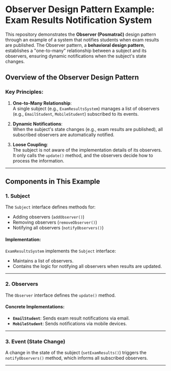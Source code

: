 # Observer Design Pattern Example: Exam Results Notification System

This repository demonstrates the **Observer (Posmatrač)** design pattern through an example of a system that notifies students when exam results are published. The Observer pattern, a **behavioral design pattern**, establishes a "one-to-many" relationship between a subject and its observers, ensuring dynamic notifications when the subject's state changes.

## Overview of the Observer Design Pattern

### Key Principles:
1. **One-to-Many Relationship**:  
   A single subject (e.g., `ExamResultsSystem`) manages a list of observers (e.g., `EmailStudent`, `MobileStudent`) subscribed to its events.
   
2. **Dynamic Notifications**:  
   When the subject's state changes (e.g., exam results are published), all subscribed observers are automatically notified.

3. **Loose Coupling**:  
   The subject is not aware of the implementation details of its observers. It only calls the `update()` method, and the observers decide how to process the information.

---

## Components in This Example

### 1. **Subject**  
   The `Subject` interface defines methods for:
   - Adding observers (`addObserver()`)
   - Removing observers (`removeObserver()`)
   - Notifying all observers (`notifyObservers()`)

   #### Implementation:  
   `ExamResultsSystem` implements the `Subject` interface:
   - Maintains a list of observers.
   - Contains the logic for notifying all observers when results are updated.

---

### 2. **Observers**  
   The `Observer` interface defines the `update()` method.

   #### Concrete Implementations:
   - **`EmailStudent`**: Sends exam result notifications via email.  
   - **`MobileStudent`**: Sends notifications via mobile devices.  

---

### 3. **Event (State Change)**  
   A change in the state of the subject (`setExamResults()`) triggers the `notifyObservers()` method, which informs all subscribed observers.

---
